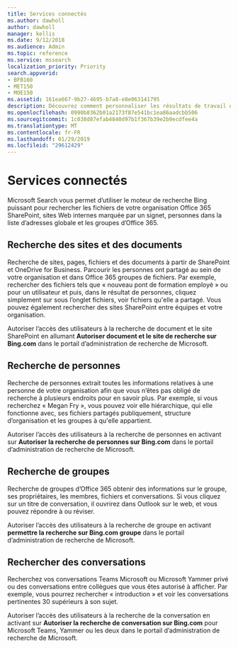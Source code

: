 ```yaml
---
title: Services connectés
ms.author: dawholl
author: dawholl
manager: kellis
ms.date: 9/12/2018
ms.audience: Admin
ms.topic: reference
ms.service: mssearch
localization_priority: Priority
search.appverid:
- BFB160
- MET150
- MOE150
ms.assetid: 161ea667-9b27-4695-b7a8-e8e063141795
description: Découvrez comment personnaliser les résultats de travail qui s’affichent lorsque vous utilisez Microsoft Search.
ms.openlocfilehash: 0990b8362b01a2173f87e541bc1ea86aadcbb506
ms.sourcegitcommit: 1c038d87efab4840d97b1f367b39e2b9ecdfee4a
ms.translationtype: MT
ms.contentlocale: fr-FR
ms.lasthandoff: 01/29/2019
ms.locfileid: "29612429"
---
```

# <a name="connected-services"></a>Services connectés

Microsoft Search vous permet d’utiliser le moteur de recherche Bing puissant pour rechercher les fichiers de votre organisation Office 365 SharePoint, sites Web internes marquée par un signet, personnes dans la liste d’adresses globale et les groupes d’Office 365.
  
## <a name="search-for-sites-and-documents"></a>Recherche des sites et des documents

Recherche de sites, pages, fichiers et des documents à partir de SharePoint et OneDrive for Business. Parcourir les personnes ont partagé au sein de votre organisation et dans Office 365 groupes de fichiers. Par exemple, rechercher des fichiers tels que « nouveau pont de formation employé » ou pour un utilisateur et puis, dans le résultat de personnes, cliquez simplement sur sous l’onglet fichiers, voir fichiers qu'elle a partagé. Vous pouvez également rechercher des sites SharePoint entre équipes et votre organisation.
  
Autoriser l’accès des utilisateurs à la recherche de document et le site SharePoint en allumant **Autoriser document et le site de recherche sur Bing.com** dans le portail d’administration de recherche de Microsoft. 
  
## <a name="search-for-people"></a>Recherche de personnes

Recherche de personnes extrait toutes les informations relatives à une personne de votre organisation afin que vous n’êtes pas obligé de recherche à plusieurs endroits pour en savoir plus. Par exemple, si vous recherchez « Megan Fry », vous pouvez voir elle hiérarchique, qui elle fonctionne avec, ses fichiers partagés publiquement, structure d’organisation et les groupes à qu'elle appartient.
  
Autoriser l’accès des utilisateurs à la recherche de personnes en activant sur **Autoriser la recherche de personnes sur Bing.com** dans le portail d’administration de recherche de Microsoft. 
  
## <a name="search-for-groups"></a>Recherche de groupes

Recherche de groupes d’Office 365 obtenir des informations sur le groupe, ses propriétaires, les membres, fichiers et conversations. Si vous cliquez sur un titre de conversation, il ouvrirez dans Outlook sur le web, et vous pouvez répondre à ou réviser.
  
Autoriser l’accès des utilisateurs à la recherche de groupe en activant **permettre la recherche sur Bing.com groupe** dans le portail d’administration de recherche de Microsoft. 
  
## <a name="search-for-conversations"></a>Rechercher des conversations

Recherchez vos conversations Teams Microsoft ou Microsoft Yammer privé ou des conversations entre collègues que vous êtes autorisé à afficher. Par exemple, vous pourrez rechercher « introduction » et voir les conversations pertinentes 30 supérieurs à son sujet.
  
Autoriser l’accès des utilisateurs à la recherche de la conversation en activant sur **Autoriser la recherche de conversation sur Bing.com** pour Microsoft Teams, Yammer ou les deux dans le portail d’administration de recherche de Microsoft. 

  


